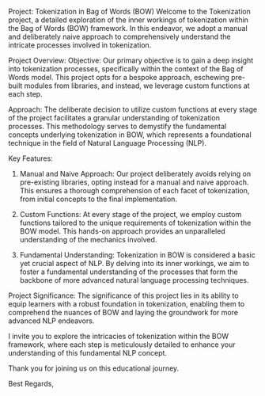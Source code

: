 Project: Tokenization in Bag of Words (BOW)
Welcome to the Tokenization project, a detailed exploration of the inner workings of tokenization within the Bag of Words (BOW) framework. In this endeavor, we adopt a manual and deliberately naive approach to comprehensively understand the intricate processes involved in tokenization.

Project Overview:
Objective: Our primary objective is to gain a deep insight into tokenization processes, specifically within the context of the Bag of Words model. This project opts for a bespoke approach, eschewing pre-built modules from libraries, and instead, we leverage custom functions at each step.

Approach: The deliberate decision to utilize custom functions at every stage of the project facilitates a granular understanding of tokenization processes. This methodology serves to demystify the fundamental concepts underlying tokenization in BOW, which represents a foundational technique in the field of Natural Language Processing (NLP).

Key Features:
1. Manual and Naive Approach:
Our project deliberately avoids relying on pre-existing libraries, opting instead for a manual and naive approach. This ensures a thorough comprehension of each facet of tokenization, from initial concepts to the final implementation.

2. Custom Functions:
At every stage of the project, we employ custom functions tailored to the unique requirements of tokenization within the BOW model. This hands-on approach provides an unparalleled understanding of the mechanics involved.

3. Fundamental Understanding:
Tokenization in BOW is considered a basic yet crucial aspect of NLP. By delving into its inner workings, we aim to foster a fundamental understanding of the processes that form the backbone of more advanced natural language processing techniques.

Project Significance:
The significance of this project lies in its ability to equip learners with a robust foundation in tokenization, enabling them to comprehend the nuances of BOW and laying the groundwork for more advanced NLP endeavors.

I invite you to explore the intricacies of tokenization within the BOW framework, where each step is meticulously detailed to enhance your understanding of this fundamental NLP concept.

Thank you for joining us on this educational journey.

Best Regards,

